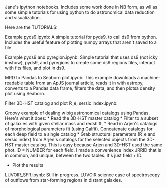 Jane's ipython notebooks.  Includes some work done in NB form, as wll as some 
simple tutorials for using python to do astronomical data reduction and visualization.  

Here are the TUTORIALS:

Example pyds9.ipynb:
A simple tutorial for pyds9, to call ds9 from python.  Includes the
useful feature of plotting numpy arrays that aren't saved to a file.

Example pyds9 and pyregion.ipynb:
Simple tutorial that uses ds9 (not icky imshow), pyds9, and pyregions
to create some ds9 regions files, interact with fits files, and plot
in ds9.

MRD to Pandas to Seaborn plot.ipynb:
This example downloads a machine-readable table from an ApJS journal
article, reads it in with astropy, converts to a Pandas data frame,
filters the data, and then plotsa density plot using Seaborn.

Filter 3D-HST catalog and plot R_e, sersic index.ipynb:

Groovy example of dealing w big astronomical catalogs using Pandas.
Here's what it does:
    * Read the 3D-HST master catalog
    * Filter to a subset of galaxies with given stellar mass and redshift,
    * Read in Arjen's catalogs of morphological parameters fit (using Galfit).
	  Concatenate catalogs for each deep field to a single catalog
    * Grab structural parameters (R_e and sersic index) from Arjen's catalogs
	for the selected objects from the 3D-HST master catalog.  This is easy
	because Arjen and 3D-HST used the same phot_ID = NUMBER for
	each field.  I made a convenience index JRRID that is in common, and
	unique, between the two tables.  It's just field + ID.
   * Plot the results

LUVOIR_SFR.ipynb:
Still in progress.  LUVOIR science case of spectroscopy of outflows from
star-forming regions in distant galaxies.






